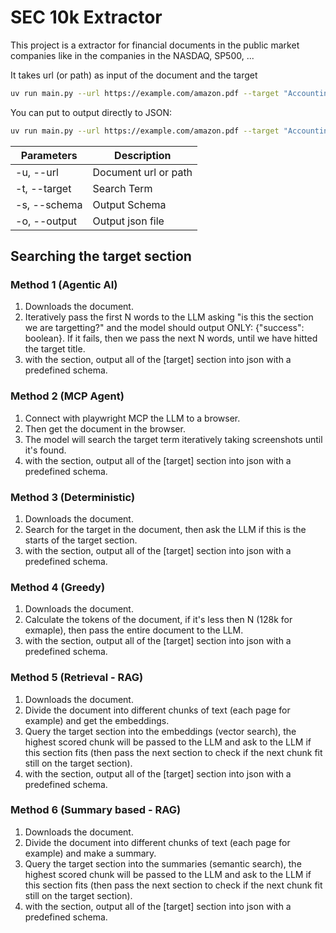 # SEC 10k Extractor

This project is a extractor for financial documents in the public market companies like in the companies in the NASDAQ, SP500, ...

It takes url (or path) as input of the document and the target

```bash
uv run main.py --url https://example.com/amazon.pdf --target "Accounting Policies"
```

You can put to output directly to JSON:

```bash
uv run main.py --url https://example.com/amazon.pdf --target "Accounting Policies" --schema schema.json --output accounting_policies.json
```

| Parameters | Description |
| --- | --- |
| -u, --url | Document url or path |
| -t, --target | Search Term |
| -s, --schema | Output Schema |
| -o, --output | Output json file |

## Searching the target section

### Method 1 (Agentic AI)

1. Downloads the document.
2. Iteratively pass the first N words to the LLM asking "is this the section we are targetting?" and the model should output ONLY: {"success": boolean}. If it fails, then we pass the next N words, until we have hitted the target title.
3. with the section, output all of the [target] section into json with a predefined schema.

### Method 2 (MCP Agent)

1. Connect with playwright MCP the LLM to a browser.
2. Then get the document in the browser.
3. The model will search the target term iteratively taking screenshots until it's found.
4. with the section, output all of the [target] section into json with a predefined schema.

### Method 3 (Deterministic)

1. Downloads the document.
2. Search for the target in the document, then ask the LLM if this is the starts of the target section.
3. with the section, output all of the [target] section into json with a predefined schema.

### Method 4 (Greedy)

1. Downloads the document.
2. Calculate the tokens of the document, if it's less then N (128k for exmaple), then pass the entire document to the LLM.
3. with the section, output all of the [target] section into json with a predefined schema.

### Method 5 (Retrieval - RAG)

1. Downloads the document.
2. Divide the document into different chunks of text (each page for example) and get the embeddings.
3. Query the target section into the embeddings (vector search), the highest scored chunk will be passed to the LLM and ask to the LLM if this section fits (then pass the next section to check if the next chunk fit still on the target section).
4. with the section, output all of the [target] section into json with a predefined schema.

### Method 6 (Summary based - RAG)

1. Downloads the document.
2. Divide the document into different chunks of text (each page for example) and make a summary.
3. Query the target section into the summaries (semantic search), the highest scored chunk will be passed to the LLM and ask to the LLM if this section fits (then pass the next section to check if the next chunk fit still on the target section).
4. with the section, output all of the [target] section into json with a predefined schema.
